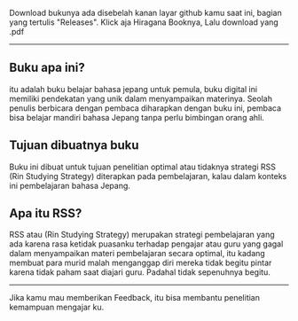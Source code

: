 Download bukunya ada disebelah kanan layar github kamu saat ini, bagian yang tertulis "Releases". Klick aja Hiragana Booknya, Lalu download yang .pdf

---

Buku apa ini?
-------------------------------------------------------------
itu adalah buku belajar bahasa jepang untuk pemula, buku digital ini memiliki pendekatan yang unik dalam menyampaikan materinya. Seolah penulis berbicara dengan pembaca
diharapkan dengan buku ini, pembaca bisa belajar mandiri bahasa Jepang tanpa perlu bimbingan orang ahli.

Tujuan dibuatnya buku
-------------------------------------------------------------
Buku ini dibuat untuk tujuan penelitian optimal atau tidaknya strategi RSS (Rin Studying Strategy) diterapkan pada pembelajaran, kalau dalam konteks ini pembelajaran bahasa Jepang.

Apa itu RSS?
-------------------------------------------------------------
RSS atau (Rin Studying Strategy) merupakan strategi pembelajaran yang ada karena rasa ketidak puasanku terhadap pengajar atau guru yang gagal dalam menyampaikan materi pembelajaran secara optimal, 
itu kadang membuat para murid malah menganggap diri mereka tidak begitu pintar karena tidak paham saat diajari guru. Padahal tidak sepenuhnya begitu.

---

Jika kamu mau memberikan Feedback, itu bisa membantu penelitian kemampuan mengajar ku.
